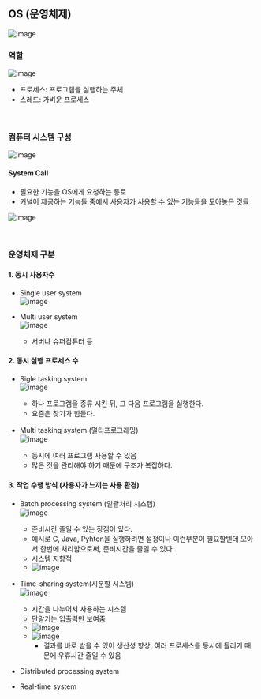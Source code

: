 ## OS (운영체제)
![image](https://github.com/leesuuuuumm/Deep-CS-study_for_interview/assets/58407737/99b3876d-dfc2-4b80-9d76-998bf67f3176)

### 역할
![image](https://github.com/leesuuuuumm/Deep-CS-study_for_interview/assets/58407737/e5986689-b1a7-48cb-a997-9716fe7dbc42)
- 프로세스: 프로그램을 실행하는 주체
- 스레드: 가벼운 프로세스

</br>

### 컴퓨터 시스템 구성
![image](https://github.com/leesuuuuumm/Deep-CS-study_for_interview/assets/58407737/e9f7ec6f-5168-4623-aeac-ca56ff1a1e07)  </br>
#### System Call
- 필요한 기능을 OS에게 요청하는 통로
- 커널이 제공하는 기능들 중에서 사용자가 사용할 수 있는 기능들을 모아놓은 것들

![image](https://github.com/leesuuuuumm/Deep-CS-study_for_interview/assets/58407737/996f1186-158a-4314-9f27-3bf17a80b8b3)

</br>

### 운영체제 구분
#### 1. 동시 사용자수
- Single user system </br>
  ![image](https://github.com/leesuuuuumm/Deep-CS-study_for_interview/assets/58407737/7e993a5f-7390-491b-ba03-3fb6cc5fe627) </br>

- Multi user system </br>
![image](https://github.com/leesuuuuumm/Deep-CS-study_for_interview/assets/58407737/2a1ac064-c387-458e-ada4-9d0573750ad2) </br>
  - 서버나 슈퍼컴퓨터 등
 
#### 2. 동시 실행 프로세스 수
- Sigle tasking system </br>
  ![image](https://github.com/leesuuuuumm/Deep-CS-study_for_interview/assets/58407737/aa3a4f73-6f58-452b-a44a-0a88ab0cddfc) </br>
  - 하나 프로그램을 종류 시킨 뒤, 그 다음 프로그램을 실행한다.
  - 요즘은 찾기가 힘들다.

- Multi tasking system (멀티프로그래밍) </br>
![image](https://github.com/leesuuuuumm/Deep-CS-study_for_interview/assets/58407737/41b00233-6598-4824-a7ff-b7695d006e56) </br>
  - 동시에 여러 프로그램 사용할 수 있음
  - 많은 것을 관리해야 하기 때문에 구조가 복잡하다.

#### 3. 작업 수행 방식 (사용자가 느끼는 사용 환경)
- Batch processing system (일괄처리 시스템) </br>
  ![image](https://github.com/leesuuuuumm/Deep-CS-study_for_interview/assets/58407737/2f39f5a9-b1e2-4f1c-a5b7-afda628bc3f2) </br>
  - 준비시간 줄일 수 있는 장점이 있다.
  - 예시로 C, Java, Pyhton을 실행하려면 설정이나 이런부분이 필요할텐데 모아서 한번에 처리함으로써, 준비시간을 줄일 수 있다.
  - 시스템 지향적
  - ![image](https://github.com/leesuuuuumm/Deep-CS-study_for_interview/assets/58407737/25c40357-cf98-44b4-be5b-6f65060df501)


- Time-sharing system(시분할 시스템) </br>
  ![image](https://github.com/leesuuuuumm/Deep-CS-study_for_interview/assets/58407737/6f4512ca-2da5-470a-9f18-1a33a85adadb) </br>
  - 시간을 나누어서 사용하는 시스템
  - 단말기는 입출력만 보여줌
  - ![image](https://github.com/leesuuuuumm/Deep-CS-study_for_interview/assets/58407737/998659d7-c897-40d6-a67e-cdb4f6d4ea91)
  - ![image](https://github.com/leesuuuuumm/Deep-CS-study_for_interview/assets/58407737/a63f107b-f668-4556-9eb0-570ca35d55ad)
    - 결과를 바로 받을 수 있어 생산성 향상, 여러 프로세스를 동시에 돌리기 때문에 우휴시간 줄일 수 있음



- Distributed processing system
- Real-time system
